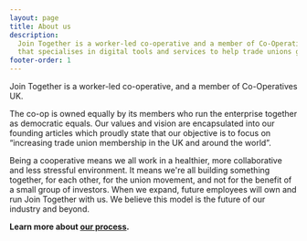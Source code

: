 ```yaml
---
layout: page
title: About us
description:
  Join Together is a worker-led co-operative and a member of Co-Operatives UK
  that specialises in digital tools and services to help trade unions grow.
footer-order: 1
---
```


Join Together is a worker-led co-operative, and a member of Co-Operatives UK.

The co-op is owned equally by its members who run the enterprise together as democratic equals. Our values and vision are encapsulated into our founding articles which proudly state that our objective is to focus on “increasing trade union membership in the UK and around the world”.

Being a cooperative means we all work in a healthier, more collaborative and less stressful environment. It means we're all building something together, for each other, for the union movement, and not for the benefit of a small group of investors. When we expand, future employees will own and run Join Together with us. We believe this model is the future of our industry and beyond.

**Learn more about [our process](/our-process).**
